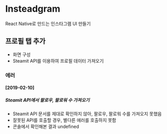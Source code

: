 # Insteadgram
React Native로 만드는 인스타그램 UI 만들기

## 프로필 탭 추가
- 화면 구성
- Steamit API를 이용하여 프로필 데이터 가져오기

### 에러
#### [2019-02-10]
##### Steamit API에서 팔로우, 팔로워 수 가져오기
- Steamit API 문서를 제대로 확인하지 않아, 팔로우, 팔로워 수를 가져오지 못했음
- 잘못된 API를 호출할 경우, 별다른 에러를 호출하지 못함
- 콘솔에서 확인해본 결과 undefined
